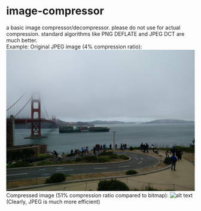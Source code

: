 # image-compressor
a basic image compressor/decompressor. please do not use for actual compression. standard algorithms like PNG DEFLATE and JPEG DCT are much better.  
Example:
Original JPEG image (4% compression ratio): ![alt text](https://github.com/kliu31415/image-compressor/blob/master/a.jpg?raw=true)
Compressed image (51% compression ratio compared to bitmap): ![alt text](https://github.com/kliu31415/image-compressor/blob/master/Capture.PNG?raw=true)  
(Clearly, JPEG is much more efficient)
